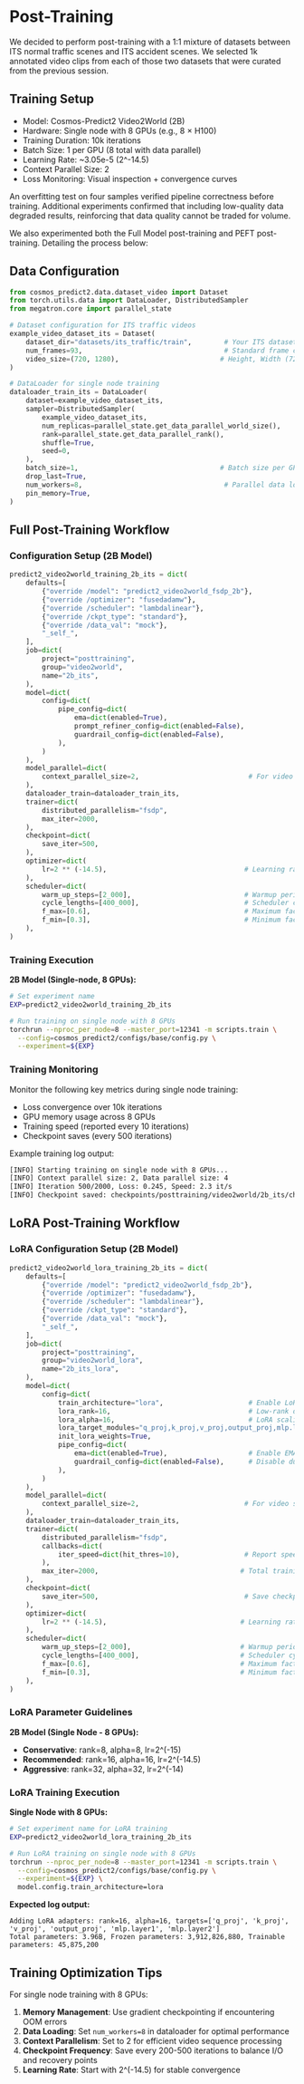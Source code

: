 # Post-Training

We decided to perform post-training with a 1:1 mixture of datasets between ITS normal traffic scenes and ITS accident scenes. We selected 1k annotated video clips from each of those two datasets that were curated from the previous session.

## Training Setup

- Model: Cosmos-Predict2 Video2World (2B)
- Hardware: Single node with 8 GPUs (e.g., 8 × H100)
- Training Duration: 10k iterations
- Batch Size: 1 per GPU (8 total with data parallel)
- Learning Rate: ~3.05e-5 (2^-14.5)
- Context Parallel Size: 2
- Loss Monitoring: Visual inspection + convergence curves

An overfitting test on four samples verified pipeline correctness before training. Additional experiments confirmed that including low-quality data degraded results, reinforcing that data quality cannot be traded for volume.

We also experimented both the Full Model post-training and PEFT post-training. Detailing the process below:

## Data Configuration

```python
from cosmos_predict2.data.dataset_video import Dataset
from torch.utils.data import DataLoader, DistributedSampler
from megatron.core import parallel_state

# Dataset configuration for ITS traffic videos
example_video_dataset_its = Dataset(
    dataset_dir="datasets/its_traffic/train",        # Your ITS dataset path
    num_frames=93,                                   # Standard frame count
    video_size=(720, 1280),                         # Height, Width (720p resolution)
)

# DataLoader for single node training
dataloader_train_its = DataLoader(
    dataset=example_video_dataset_its,
    sampler=DistributedSampler(
        example_video_dataset_its,
        num_replicas=parallel_state.get_data_parallel_world_size(),
        rank=parallel_state.get_data_parallel_rank(),
        shuffle=True,
        seed=0,
    ),
    batch_size=1,                                   # Batch size per GPU
    drop_last=True,
    num_workers=8,                                   # Parallel data loading
    pin_memory=True,
)
```

## Full Post-Training Workflow

### Configuration Setup (2B Model)

```python
predict2_video2world_training_2b_its = dict(
    defaults=[
        {"override /model": "predict2_video2world_fsdp_2b"},
        {"override /optimizer": "fusedadamw"},
        {"override /scheduler": "lambdalinear"},
        {"override /ckpt_type": "standard"},
        {"override /data_val": "mock"},
        "_self_",
    ],
    job=dict(
        project="posttraining",
        group="video2world",
        name="2b_its",
    ),
    model=dict(
        config=dict(
            pipe_config=dict(
                ema=dict(enabled=True),
                prompt_refiner_config=dict(enabled=False),
                guardrail_config=dict(enabled=False),
            ),
        )
    ),
    model_parallel=dict(
        context_parallel_size=2,                           # For video sequences
    ),
    dataloader_train=dataloader_train_its,
    trainer=dict(
        distributed_parallelism="fsdp",
        max_iter=2000,
    ),
    checkpoint=dict(
        save_iter=500,
    ),
    optimizer=dict(
        lr=2 ** (-14.5),                                  # Learning rate: ~3.05e-5
    ),
    scheduler=dict(
        warm_up_steps=[2_000],                            # Warmup period
        cycle_lengths=[400_000],                          # Scheduler cycle length
        f_max=[0.6],                                      # Maximum factor
        f_min=[0.3],                                      # Minimum factor
    ),
)
```

### Training Execution

**2B Model (Single-node, 8 GPUs):**

```bash
# Set experiment name
EXP=predict2_video2world_training_2b_its

# Run training on single node with 8 GPUs
torchrun --nproc_per_node=8 --master_port=12341 -m scripts.train \
  --config=cosmos_predict2/configs/base/config.py \
  --experiment=${EXP}
```

### Training Monitoring

Monitor the following key metrics during single node training:

- Loss convergence over 10k iterations
- GPU memory usage across 8 GPUs
- Training speed (reported every 10 iterations)
- Checkpoint saves (every 500 iterations)

Example training log output:

```bash
[INFO] Starting training on single node with 8 GPUs...
[INFO] Context parallel size: 2, Data parallel size: 4
[INFO] Iteration 500/2000, Loss: 0.245, Speed: 2.3 it/s
[INFO] Checkpoint saved: checkpoints/posttraining/video2world/2b_its/checkpoints/model/iter_000000500.pt
```

## LoRA Post-Training Workflow

### LoRA Configuration Setup (2B Model)

```python
predict2_video2world_lora_training_2b_its = dict(
    defaults=[
        {"override /model": "predict2_video2world_fsdp_2b"},
        {"override /optimizer": "fusedadamw"},
        {"override /scheduler": "lambdalinear"},
        {"override /ckpt_type": "standard"},
        {"override /data_val": "mock"},
        "_self_",
    ],
    job=dict(
        project="posttraining",
        group="video2world_lora",
        name="2b_its_lora",
    ),
    model=dict(
        config=dict(
            train_architecture="lora",                     # Enable LoRA training
            lora_rank=16,                                  # Low-rank decomposition dimension
            lora_alpha=16,                                 # LoRA scaling factor
            lora_target_modules="q_proj,k_proj,v_proj,output_proj,mlp.layer1,mlp.layer2",
            init_lora_weights=True,
            pipe_config=dict(
                ema=dict(enabled=True),                    # Enable EMA for stability
                guardrail_config=dict(enabled=False),      # Disable during training
            ),
        )
    ),
    model_parallel=dict(
        context_parallel_size=2,                          # For video sequences
    ),
    dataloader_train=dataloader_train_its,
    trainer=dict(
        distributed_parallelism="fsdp",
        callbacks=dict(
            iter_speed=dict(hit_thres=10),                # Report speed every 10 iterations
        ),
        max_iter=2000,                                   # Total training iterations
    ),
    checkpoint=dict(
        save_iter=500,                                    # Save checkpoint every 500 iterations
    ),
    optimizer=dict(
        lr=2 ** (-14.5),                                 # Learning rate: ~3.05e-5
    ),
    scheduler=dict(
        warm_up_steps=[2_000],                           # Warmup period
        cycle_lengths=[400_000],                         # Scheduler cycle length
        f_max=[0.6],                                     # Maximum factor
        f_min=[0.3],                                     # Minimum factor
    ),
)
```

### LoRA Parameter Guidelines

**2B Model (Single Node - 8 GPUs):**

- **Conservative**: rank=8, alpha=8, lr=2^(-15)
- **Recommended**: rank=16, alpha=16, lr=2^(-14.5)
- **Aggressive**: rank=32, alpha=32, lr=2^(-14)

### LoRA Training Execution

**Single Node with 8 GPUs:**

```bash
# Set experiment name for LoRA training
EXP=predict2_video2world_lora_training_2b_its

# Run LoRA training on single node with 8 GPUs
torchrun --nproc_per_node=8 --master_port=12341 -m scripts.train \
  --config=cosmos_predict2/configs/base/config.py \
  --experiment=${EXP} \
  model.config.train_architecture=lora
```

**Expected log output:**

```
Adding LoRA adapters: rank=16, alpha=16, targets=['q_proj', 'k_proj', 'v_proj', 'output_proj', 'mlp.layer1', 'mlp.layer2']
Total parameters: 3.96B, Frozen parameters: 3,912,826,880, Trainable parameters: 45,875,200
```

## Training Optimization Tips

For single node training with 8 GPUs:

1. **Memory Management**: Use gradient checkpointing if encountering OOM errors
2. **Data Loading**: Set `num_workers=8` in dataloader for optimal performance
3. **Context Parallelism**: Set to 2 for efficient video sequence processing
4. **Checkpoint Frequency**: Save every 200-500 iterations to balance I/O and recovery points
5. **Learning Rate**: Start with 2^(-14.5) for stable convergence
